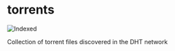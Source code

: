 torrents 
========
![Indexed](https://img.shields.io/badge/indexed-161218-blue)

Collection of torrent files discovered in the DHT network
